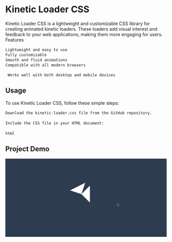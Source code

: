 # Kinetic Loader CSS

Kinetic Loader CSS is a lightweight and customizable CSS library for creating animated kinetic loaders. These loaders add visual interest and feedback to your web applications, making them more engaging for users.
Features

    Lightweight and easy to use
    Fully customizable
    Smooth and fluid animations
    Compatible with all modern browsers

` Works well with both desktop and mobile devices`

## Usage

To use Kinetic Loader CSS, follow these simple steps:

    Download the kinetic-loader.css file from the GitHub repository.

    Include the CSS file in your HTML document:

    html

## Project Demo

![download](./Assets/Kinetic%20loader.gif)
